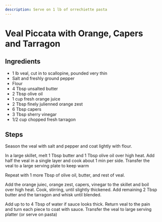 ```yaml
---
description: Serve on 1 lb of orrechiette pasta
---
```


# Veal Piccata with Orange, Capers and Tarragon

## Ingredients

* 1 lb veal, cut in to scallopine, pounded very thin
* Salt and freshly ground pepper
* Flour
* 4 Tbsp unsalted butter
* 2 Tbsp olive oil
* 1 cup fresh orange juice
* 2 Tbsp finely julienned orange zest
* 6 Tbsp capers
* 3 Tbsp sherry vinegar
* 1/2 cup chopped fresh tarragon

## Steps

Season the veal with salt and pepper and coat lightly with flour.

In a large skillet, melt 1 Tbsp butter and 1 Tbsp olive oil over high heat. Add half the veal in a single layer and cook about 1 min per side. Transfer the veal to a large serving plate to keep warm

Repeat with 1 more Tbsp of olive oil, butter, and rest of veal.

Add the orange juiec, orange zest, capers, vinegar to the skillet and boil over high heat. Cook, stirring, until slightly thickened. Add remaining 2 Tbsp butter and the tarragon and whisk until blended.

Add up to to 4 Tbsp of water if sauce looks thick. Return veal to the pain and turn each piece to coat with sauce. Transfer the veal to large serving platter \(or serve on pasta\)

